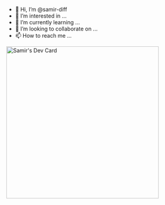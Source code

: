- 👋 Hi, I’m @samir-diff
- 👀 I’m interested in ...
- 🌱 I’m currently learning ...
- 💞️ I’m looking to collaborate on ...
- 📫 How to reach me ...

<!---
samir-diff/samir-diff is a ✨ special ✨ repository because its `README.md` (this file) appears on your GitHub profile.
You can click the Preview link to take a look at your changes.
--->

<a href="https://app.daily.dev/_samir_diff"><img src="https://api.daily.dev/devcards/a48c0dbe17c245d4800e75c6f2634706.png?r=d9n" width="400" alt="Samir's Dev Card"/></a>
